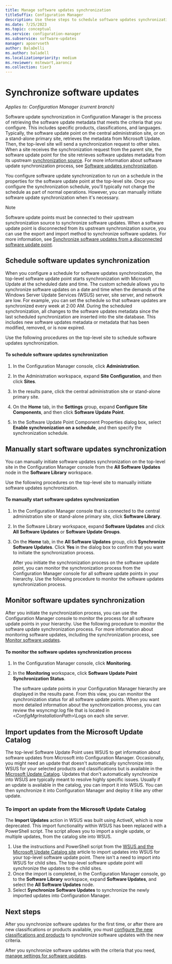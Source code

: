 ```yaml
---
title: Manage software updates synchronization
titleSuffix: Configuration Manager
description: Use these steps to schedule software updates synchronization, manually start software updates synchronization, and monitor software updates synchronization.
ms.date: 7/25/2023
ms.topic: conceptual
ms.service: configuration-manager
ms.subservice: software-updates
manager: apoorvseth
author: BalaDelli
ms.author: baladell
ms.localizationpriority: medium
ms.reviewer: mstewart,aaroncz 
ms.collection: tier3
---
```


#  <a name="BKMK_SUMSync"></a> Synchronize software updates

*Applies to: Configuration Manager (current branch)*

 Software update synchronization in Configuration Manager is the process of retrieving the software update metadata that meets the criteria that you configure. This includes specific products, classifications, and languages. Typically, the software update point on the central administration site, or on a stand-alone primary site, retrieves the metadata from Microsoft Update. Then, the top-level site will send a synchronization request to other sites. When a site receives the synchronization request from the parent site, the software update point for the site retrieves software updates metadata from its upstream [synchronization source](../plan-design/plan-for-software-updates.md#BKMK_SyncSource). For more information about software update synchronization process, see [Software updates synchronization](../understand/software-updates-introduction.md#BKMK_Synchronization).

You configure software update synchronization to run on a schedule in the properties for the software update point at the top-level site. Once you configure the synchronization schedule, you'll typically not change the schedule as part of normal operations. However, you can manually initiate software update synchronization when it's necessary.

  > [!NOTE]  
  >  Software update points must be connected to their upstream synchronization source to synchronize software updates. When a software update point is disconnected from its upstream synchronization source, you can use the export and import method to synchronize software updates. For more information, see [Synchronize software updates from a disconnected software update point](synchronize-software-updates-disconnected.md).  

## Schedule software updates synchronization
When you configure a schedule for software updates synchronization, the top-level software update point starts synchronization with Microsoft Update at the scheduled date and time. The custom schedule allows you to synchronize software updates on a date and time when the demands of the Windows Server Update Services (WSUS) server, site server, and network are low. For example, you can set the schedule so that software updates are synchronized every week at 2:00 AM. During the scheduled synchronization, all changes to the software updates metadata since the last scheduled synchronization are inserted into the site database. This includes new software updates metadata or metadata that has been modified, removed, or is now expired.

Use the following procedures on the top-level site to schedule software updates synchronization.  

#### To schedule software updates synchronization  

  1.  In the Configuration Manager console, click **Administration**.  

  2.  In the Administration workspace, expand **Site Configuration**, and then click **Sites**.  

  3.  In the results pane, click the central administration site or stand-alone primary site.  

  4.  On the **Home** tab, in the **Settings** group, expand **Configure Site Components**, and then click **Software Update Point**.  

  5.  In the Software Update Point Component Properties dialog box, select **Enable synchronization on a schedule**, and then specify the synchronization schedule.  

## Manually start software updates synchronization
You can manually initiate software updates synchronization on the top-level site in the Configuration Manager console from the **All Software Updates** node in the **Software Library** workspace.  

Use the following procedures on the top-level site to manually initiate software updates synchronization.  

#### To manually start software updates synchronization  

1. In the Configuration Manager console that is connected to the central administration site or stand-alone primary site, click **Software Library**.  

2. In the Software Library workspace, expand **Software Updates** and click **All Software Updates** or **Software Update Groups**.  

3. On the **Home** tab, in the **All Software Updates** group, click **Synchronize Software Updates**. Click **Yes** in the dialog box to confirm that you want to initiate the synchronization process.  

   After you initiate the synchronization process on the software update point, you can monitor the synchronization process from the Configuration Manager console for all software update points in your hierarchy. Use the following procedure to monitor the software updates synchronization process.  


## Monitor software updates synchronization
After you initiate the synchronization process, you can use the Configuration Manager console to monitor the process for all software update points in your hierarchy. Use the following procedure to monitor the software update synchronization process. For more information about monitoring software updates, including the synchronization process, see [Monitor software updates](../deploy-use/monitor-software-updates.md).

#### To monitor the software updates synchronization process  

1. In the Configuration Manager console, click **Monitoring**.  

2. In the **Monitoring** workspace, click **Software Update Point Synchronization Status**.  

   The software update points in your Configuration Manager hierarchy are displayed in the results pane. From this view, you can monitor the synchronization status for all software update points. When you want more detailed information about the synchronization process, you can review the wsyncmgr.log file that is located in <*ConfigMgrInstallationPath*>\Logs on each site server.  

## Import updates from the Microsoft Update Catalog

The top-level Software Update Point uses WSUS to get information about software updates from Microsoft into Configuration Manager. Occasionally, you might need an update that doesn't automatically synchronize into WSUS for your selected products and classifications but is available in the [Microsoft Update Catalog](https://catalog.update.microsoft.com). Updates that don't automatically synchronize into WSUS are typically meant to resolve highly specific issues. Usually if an update is available in the catalog, you can import it into WSUS. You can then synchronize it into Configuration Manager and deploy it like any other update.

### To import an update from the Microsoft Update Catalog

The **Import Updates** action in WSUS was built using ActiveX, which is now deprecated. This import functionality within WSUS has been replaced with a PowerShell script. The script allows you to import a single update, or multiple updates, from the catalog site into WSUS.

1. Use the instructions and PowerShell script from the [WSUS and the Microsoft Update Catalog site](/windows-server/administration/windows-server-update-services/manage/wsus-and-the-catalog-site) article to import updates into WSUS for your top-level software update point. There isn't a need to import into WSUS for child sites. The top-level software update point will synchronize the updates to the child sites.
1. Once the import is completed, in the Configuration Manager console, go to the **Software Library** workspace, expand **Software Updates**, and select the **All Software Updates** node.
1. Select **Synchronize Software Updates** to synchronize the newly imported updates into Configuration Manager. 


## Next steps
After you synchronize software updates for the first time, or after there are new classifications or products available, you must [configure the new classifications and products](configure-classifications-and-products.md) to synchronize software updates with the new criteria.

After you synchronize software updates with the criteria that you need, [manage settings for software updates](manage-settings-for-software-updates.md).  
